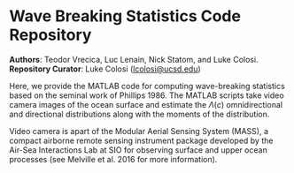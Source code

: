 # Wave Breaking Statistics Code Repository
**Authors**: Teodor Vrecica, Luc Lenain, Nick Statom, and Luke Colosi. \
**Repository Curator**: Luke Colosi (lcolosi@ucsd.edu) 

Here, we provide the MATLAB code for computing wave-breaking statistics based on the seminal work of Phillips 1986. The MATLAB scripts take video camera images of the ocean surface and estimate the $\Lambda(c)$ omnidirectional and directional distributions along with the moments of the distribution.

Video camera is apart of the Modular Aerial Sensing System (MASS), a compact airborne remote sensing instrument package developed by the Air-Sea Interactions Lab at SIO for observing surface and upper ocean processes (see Melville et al. 2016 for more information).      
 


